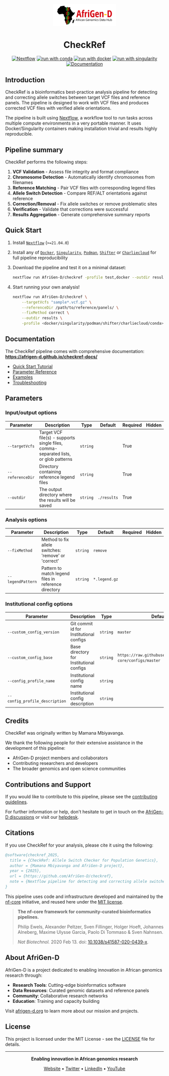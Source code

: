<div align="center">
  <img src="https://raw.githubusercontent.com/AfriGen-D/afrigen-d-templates/main/assets/afrigen-d-logo.png" alt="AfriGen-D Logo" width="200" />
  <h1>CheckRef</h1>
</div>

<div align="center">

[![Nextflow](https://img.shields.io/badge/nextflow%20DSL2-%E2%89%A521.04.0-23aa62.svg)](https://www.nextflow.io/)
[![run with conda](http://img.shields.io/badge/run%20with-conda-3EB049?labelColor=000000&logo=anaconda)](https://docs.conda.io/en/latest/)
[![run with docker](https://img.shields.io/badge/run%20with-docker-0db7ed?labelColor=000000&logo=docker)](https://www.docker.com/)
[![run with singularity](https://img.shields.io/badge/run%20with-singularity-1d355c.svg?labelColor=000000)](https://sylabs.io/docs/)
[![Documentation](https://img.shields.io/badge/docs-checkref--docs-blue)](https://afrigen-d.github.io/checkref-docs/)

</div>

## Introduction

CheckRef is a bioinformatics best-practice analysis pipeline for detecting and correcting allele switches between target VCF files and reference panels. The pipeline is designed to work with VCF files and produces corrected VCF files with verified allele orientations.

The pipeline is built using [Nextflow](https://www.nextflow.io), a workflow tool to run tasks across multiple compute environments in a very portable manner. It uses Docker/Singularity containers making installation trivial and results highly reproducible.

## Pipeline summary

CheckRef performs the following steps:

1. **VCF Validation** - Assess file integrity and format compliance
2. **Chromosome Detection** - Automatically identify chromosomes from filenames
3. **Reference Matching** - Pair VCF files with corresponding legend files
4. **Allele Switch Detection** - Compare REF/ALT orientations against reference
5. **Correction/Removal** - Fix allele switches or remove problematic sites
6. **Verification** - Validate that corrections were successful
7. **Results Aggregation** - Generate comprehensive summary reports

## Quick Start

1. Install [`Nextflow`](https://www.nextflow.io/docs/latest/getstarted.html#installation) (`>=21.04.0`)

2. Install any of [`Docker`](https://docs.docker.com/engine/installation/), [`Singularity`](https://www.sylabs.io/guides/3.0/user-guide/), [`Podman`](https://podman.io/), [`Shifter`](https://nersc.gitlab.io/development/shifter/how-to-use/) or [`Charliecloud`](https://hpc.github.io/charliecloud/) for full pipeline reproducibility

3. Download the pipeline and test it on a minimal dataset:

   ```bash
   nextflow run AfriGen-D/checkref -profile test,docker --outdir results
   ```

4. Start running your own analysis!

   ```bash
   nextflow run AfriGen-D/checkref \
       --targetVcfs "sample*.vcf.gz" \
       --referenceDir /path/to/reference/panels/ \
       --fixMethod correct \
       --outdir results \
       -profile <docker/singularity/podman/shifter/charliecloud/conda>
   ```

## Documentation

The CheckRef pipeline comes with comprehensive documentation: **https://afrigen-d.github.io/checkref-docs/**

- [Quick Start Tutorial](https://afrigen-d.github.io/checkref-docs/tutorials/quick-start)
- [Parameter Reference](https://afrigen-d.github.io/checkref-docs/reference/parameters)
- [Examples](https://afrigen-d.github.io/checkref-docs/examples/)
- [Troubleshooting](https://afrigen-d.github.io/checkref-docs/docs/troubleshooting)

## Parameters

### Input/output options

| Parameter | Description | Type | Default | Required | Hidden |
|-----------|-----------|------|---------|----------|--------|
| `--targetVcfs` | Target VCF file(s) - supports single files, comma-separated lists, or glob patterns | `string` | | True | |
| `--referenceDir` | Directory containing reference legend files | `string` | | True | |
| `--outdir` | The output directory where the results will be saved | `string` | `./results` | True | |

### Analysis options

| Parameter | Description | Type | Default | Required | Hidden |
|-----------|-----------|------|---------|----------|--------|
| `--fixMethod` | Method to fix allele switches: 'remove' or 'correct' | `string` | `remove` | | |
| `--legendPattern` | Pattern to match legend files in reference directory | `string` | `*.legend.gz` | | |

### Institutional config options

| Parameter | Description | Type | Default | Required | Hidden |
|-----------|-----------|------|---------|----------|--------|
| `--custom_config_version` | Git commit id for Institutional configs | `string` | `master` | | True |
| `--custom_config_base` | Base directory for Institutional configs | `string` | `https://raw.githubusercontent.com/nf-core/configs/master` | | True |
| `--config_profile_name` | Institutional config name | `string` | | | True |
| `--config_profile_description` | Institutional config description | `string` | | | True |

## Credits

CheckRef was originally written by Mamana Mbiyavanga.

We thank the following people for their extensive assistance in the development of this pipeline:

- AfriGen-D project members and collaborators
- Contributing researchers and developers
- The broader genomics and open science communities

## Contributions and Support

If you would like to contribute to this pipeline, please see the [contributing guidelines](.github/CONTRIBUTING.md).

For further information or help, don't hesitate to get in touch on the [AfriGen-D discussions](https://github.com/orgs/AfriGen-D/discussions) or visit our [helpdesk](https://helpdesk.afrigen-d.org).

## Citations

If you use CheckRef for your analysis, please cite it using the following:

```bibtex
@software{checkref_2025,
  title = {CheckRef: Allele Switch Checker for Population Genetics},
  author = {Mamana Mbiyavanga and AfriGen-D project},
  year = {2025},
  url = {https://github.com/AfriGen-D/checkref},
  note = {Nextflow pipeline for detecting and correcting allele switches}
}
```

This pipeline uses code and infrastructure developed and maintained by the [nf-core](https://nf-co.re) initiative, and reused here under the [MIT license](https://github.com/nf-core/tools/blob/master/LICENSE).

> **The nf-core framework for community-curated bioinformatics pipelines.**
>
> Philip Ewels, Alexander Peltzer, Sven Fillinger, Holger Hoeft, Johannes Alneberg, Maxime Ulysse Garcia, Paolo Di Tommaso & Sven Nahnsen.
>
> _Nat Biotechnol._ 2020 Feb 13. doi: [10.1038/s41587-020-0439-x](https://dx.doi.org/10.1038/s41587-020-0439-x).

## About AfriGen-D

AfriGen-D is a project dedicated to enabling innovation in African genomics research through:

- **Research Tools**: Cutting-edge bioinformatics software
- **Data Resources**: Curated genomic datasets and reference panels
- **Community**: Collaborative research networks
- **Education**: Training and capacity building

Visit [afrigen-d.org](https://afrigen-d.org) to learn more about our mission and projects.

## License

This project is licensed under the MIT License - see the [LICENSE](LICENSE) file for details.

---

<div align="center">
  <p><strong>Enabling innovation in African genomics research</strong></p>
  <p>
    <a href="https://afrigen-d.org">Website</a> •
    <a href="https://twitter.com/AfriGenD">Twitter</a> •
    <a href="https://linkedin.com/company/afrigen-d">LinkedIn</a> •
    <a href="https://youtube.com/@afrigen-d">YouTube</a>
  </p>
</div>

